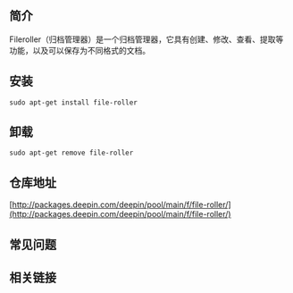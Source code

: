 ## 简介

Fileroller（归档管理器）是一个归档管理器，它具有创建、修改、查看、提取等功能，以及可以保存为不同格式的文档。

## 安装

`sudo apt-get install file-roller`

## 卸载

`sudo apt-get remove file-roller`

## 仓库地址

[http://packages.deepin.com/deepin/pool/main/f/file-roller/](http://packages.deepin.com/deepin/pool/main/f/file-roller/)


## 常见问题


## 相关链接